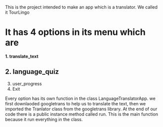  This is the project intended to make an app which is a translator. We called it TourLingo
# It has 4 options in its menu which are
 **1. translate_text**
## 2. language_quiz
 3. user_progress
 4. Exit

 Every option has its own function in the class LanguageTranslatorApp. we first downlaoded googletrans to help us to translate the text, then we imported the Tranlator class from the googletrans library.
 At the end of our code there is a public instance method called run. This is the main function because it run everything in the class.

